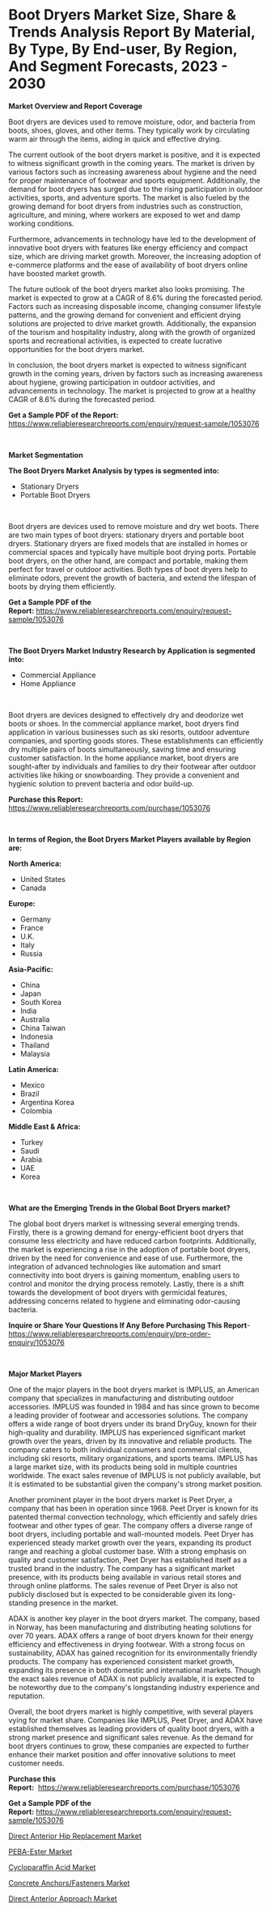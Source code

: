 <p><h1>Boot Dryers Market Size, Share & Trends Analysis Report By Material, By Type, By End-user, By Region, And Segment Forecasts, 2023 - 2030</h1></p><p><strong>Market Overview and Report Coverage</strong></p>
<p><p>Boot dryers are devices used to remove moisture, odor, and bacteria from boots, shoes, gloves, and other items. They typically work by circulating warm air through the items, aiding in quick and effective drying.</p><p>The current outlook of the boot dryers market is positive, and it is expected to witness significant growth in the coming years. The market is driven by various factors such as increasing awareness about hygiene and the need for proper maintenance of footwear and sports equipment. Additionally, the demand for boot dryers has surged due to the rising participation in outdoor activities, sports, and adventure sports. The market is also fueled by the growing demand for boot dryers from industries such as construction, agriculture, and mining, where workers are exposed to wet and damp working conditions.</p><p>Furthermore, advancements in technology have led to the development of innovative boot dryers with features like energy efficiency and compact size, which are driving market growth. Moreover, the increasing adoption of e-commerce platforms and the ease of availability of boot dryers online have boosted market growth.</p><p>The future outlook of the boot dryers market also looks promising. The market is expected to grow at a CAGR of 8.6% during the forecasted period. Factors such as increasing disposable income, changing consumer lifestyle patterns, and the growing demand for convenient and efficient drying solutions are projected to drive market growth. Additionally, the expansion of the tourism and hospitality industry, along with the growth of organized sports and recreational activities, is expected to create lucrative opportunities for the boot dryers market.</p><p>In conclusion, the boot dryers market is expected to witness significant growth in the coming years, driven by factors such as increasing awareness about hygiene, growing participation in outdoor activities, and advancements in technology. The market is projected to grow at a healthy CAGR of 8.6% during the forecasted period.</p></p>
<p><strong>Get a Sample PDF of the Report:</strong> <a href="https://www.reliableresearchreports.com/enquiry/request-sample/1053076">https://www.reliableresearchreports.com/enquiry/request-sample/1053076</a></p>
<p>&nbsp;</p>
<p><strong>Market Segmentation</strong></p>
<p><strong>The Boot Dryers Market Analysis by types is segmented into:</strong></p>
<p><ul><li>Stationary Dryers</li><li>Portable Boot Dryers</li></ul></p>
<p>&nbsp;</p>
<p><p>Boot dryers are devices used to remove moisture and dry wet boots. There are two main types of boot dryers: stationary dryers and portable boot dryers. Stationary dryers are fixed models that are installed in homes or commercial spaces and typically have multiple boot drying ports. Portable boot dryers, on the other hand, are compact and portable, making them perfect for travel or outdoor activities. Both types of boot dryers help to eliminate odors, prevent the growth of bacteria, and extend the lifespan of boots by drying them efficiently.</p></p>
<p><strong>Get a Sample PDF of the Report:</strong>&nbsp;<a href="https://www.reliableresearchreports.com/enquiry/request-sample/1053076">https://www.reliableresearchreports.com/enquiry/request-sample/1053076</a></p>
<p>&nbsp;</p>
<p><strong>The Boot Dryers Market Industry Research by Application is segmented into:</strong></p>
<p><ul><li>Commercial Appliance</li><li>Home Appliance</li></ul></p>
<p>&nbsp;</p>
<p><p>Boot dryers are devices designed to effectively dry and deodorize wet boots or shoes. In the commercial appliance market, boot dryers find application in various businesses such as ski resorts, outdoor adventure companies, and sporting goods stores. These establishments can efficiently dry multiple pairs of boots simultaneously, saving time and ensuring customer satisfaction. In the home appliance market, boot dryers are sought-after by individuals and families to dry their footwear after outdoor activities like hiking or snowboarding. They provide a convenient and hygienic solution to prevent bacteria and odor build-up.</p></p>
<p><strong>Purchase this Report:</strong>&nbsp; <a href="https://www.reliableresearchreports.com/purchase/1053076">https://www.reliableresearchreports.com/purchase/1053076</a></p>
<p>&nbsp;</p>
<p><strong>In terms of Region, the Boot Dryers Market Players available by Region are:</strong></p>
<p>
    <p> <strong> North America: </strong>
        <ul>
            <li>United States</li>
            <li>Canada</li>
        </ul>
        </p> 
    <p> <strong> Europe: </strong>
        <ul>
            <li>Germany</li>
            <li>France</li>
            <li>U.K.</li>
            <li>Italy</li>
            <li>Russia</li>
        </ul>
        </p> 
    <p> <strong> Asia-Pacific: </strong>
        <ul>
            <li>China</li>
            <li>Japan</li>
            <li>South Korea</li>
            <li>India</li>
            <li>Australia</li>
            <li>China Taiwan</li>
            <li>Indonesia</li>
            <li>Thailand</li>
            <li>Malaysia</li>
        </ul>
        </p> 
    <p> <strong> Latin America: </strong>
        <ul>
            <li>Mexico</li>
            <li>Brazil</li>
            <li>Argentina Korea</li>
            <li>Colombia</li>
        </ul>
        </p> 
    <p> <strong> Middle East & Africa: </strong>
        <ul>
            <li>Turkey</li>
            <li>Saudi</li>
            <li>Arabia</li>
            <li>UAE</li>
            <li>Korea</li>
        </ul>
    </p>
    </p>
<p>&nbsp;</p>
<p><strong>What are the Emerging Trends in the Global Boot Dryers market?</strong></p>
<p><p>The global boot dryers market is witnessing several emerging trends. Firstly, there is a growing demand for energy-efficient boot dryers that consume less electricity and have reduced carbon footprints. Additionally, the market is experiencing a rise in the adoption of portable boot dryers, driven by the need for convenience and ease of use. Furthermore, the integration of advanced technologies like automation and smart connectivity into boot dryers is gaining momentum, enabling users to control and monitor the drying process remotely. Lastly, there is a shift towards the development of boot dryers with germicidal features, addressing concerns related to hygiene and eliminating odor-causing bacteria.</p></p>
<p><strong>Inquire or Share Your Questions If Any Before Purchasing This Report</strong>- <a href="https://www.reliableresearchreports.com/enquiry/pre-order-enquiry/1053076">https://www.reliableresearchreports.com/enquiry/pre-order-enquiry/1053076</a></p>
<p>&nbsp;</p>
<p><strong>Major Market Players</strong></p>
<p><p>One of the major players in the boot dryers market is IMPLUS, an American company that specializes in manufacturing and distributing outdoor accessories. IMPLUS was founded in 1984 and has since grown to become a leading provider of footwear and accessories solutions. The company offers a wide range of boot dryers under its brand DryGuy, known for their high-quality and durability. IMPLUS has experienced significant market growth over the years, driven by its innovative and reliable products. The company caters to both individual consumers and commercial clients, including ski resorts, military organizations, and sports teams. IMPLUS has a large market size, with its products being sold in multiple countries worldwide. The exact sales revenue of IMPLUS is not publicly available, but it is estimated to be substantial given the company's strong market position.</p><p>Another prominent player in the boot dryers market is Peet Dryer, a company that has been in operation since 1968. Peet Dryer is known for its patented thermal convection technology, which efficiently and safely dries footwear and other types of gear. The company offers a diverse range of boot dryers, including portable and wall-mounted models. Peet Dryer has experienced steady market growth over the years, expanding its product range and reaching a global customer base. With a strong emphasis on quality and customer satisfaction, Peet Dryer has established itself as a trusted brand in the industry. The company has a significant market presence, with its products being available in various retail stores and through online platforms. The sales revenue of Peet Dryer is also not publicly disclosed but is expected to be considerable given its long-standing presence in the market.</p><p>ADAX is another key player in the boot dryers market. The company, based in Norway, has been manufacturing and distributing heating solutions for over 70 years. ADAX offers a range of boot dryers known for their energy efficiency and effectiveness in drying footwear. With a strong focus on sustainability, ADAX has gained recognition for its environmentally friendly products. The company has experienced consistent market growth, expanding its presence in both domestic and international markets. Though the exact sales revenue of ADAX is not publicly available, it is expected to be noteworthy due to the company's longstanding industry experience and reputation.</p><p>Overall, the boot dryers market is highly competitive, with several players vying for market share. Companies like IMPLUS, Peet Dryer, and ADAX have established themselves as leading providers of quality boot dryers, with a strong market presence and significant sales revenue. As the demand for boot dryers continues to grow, these companies are expected to further enhance their market position and offer innovative solutions to meet customer needs.</p></p>
<p><strong>Purchase this Report:</strong>&nbsp;&nbsp;<a href="https://www.reliableresearchreports.com/purchase/1053076">https://www.reliableresearchreports.com/purchase/1053076</a></p>
<p></p>
<p><strong>Get a Sample PDF of the Report:</strong>&nbsp;<a href="https://www.reliableresearchreports.com/enquiry/request-sample/1053076">https://www.reliableresearchreports.com/enquiry/request-sample/1053076</a></p>
<p><p><a href="https://medium.com/@bretpacocha2023/direct-anterior-hip-replacement-market-focuses-on-market-share-size-and-projected-forecast-till-51d7b85bbba4">Direct Anterior Hip Replacement Market</a></p><p><a href="https://www.linkedin.com/pulse/peba-ester-market-share-amp-new-trends-analysis-report-v8koe/">PEBA-Ester Market</a></p><p><a href="https://www.linkedin.com/pulse/cycloparaffin-acid-market-research-report-provides-thorough-4p9ne/">Cycloparaffin Acid Market</a></p><p><a href="https://github.com/kholmovskayalyudmila/Market-Research-Report-List-1/blob/main/concrete-anchorsfasteners-market.md">Concrete Anchors/Fasteners Market</a></p><p><a href="https://medium.com/@vaughnkunde/direct-anterior-approach-market-furnishes-information-on-market-share-market-trends-and-market-231e1a604776">Direct Anterior Approach Market</a></p></p>